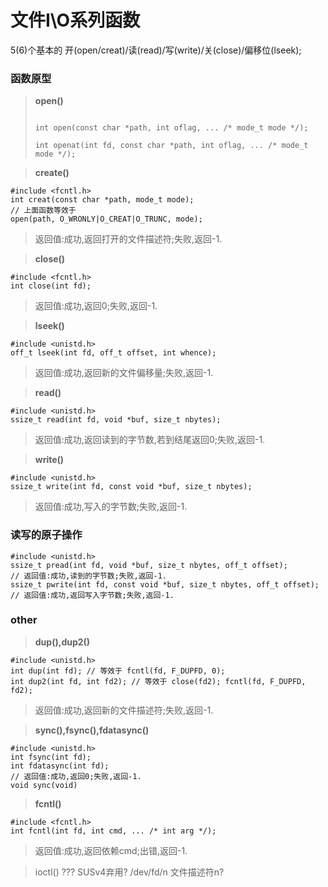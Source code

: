 # 文件I\O系列函数
5(6)个基本的 开(open/creat)/读(read)/写(write)/关(close)/偏移位(lseek);
### 函数原型
> **open()**
> 
> ```#include <fcntl.h>
> 
> int open(const char *path, int oflag, ... /* mode_t mode */);
> 
> int openat(int fd, const char *path, int oflag, ... /* mode_t mode */);
> ```

> **create()**
```
#include <fcntl.h>
int creat(const char *path, mode_t mode);
// 上面函数等效于
open(path, O_WRONLY|O_CREAT|O_TRUNC, mode);
```
> 返回值:成功,返回打开的文件描述符;失败,返回-1.

> **close()**
```
#include <fcntl.h>
int close(int fd);
```
> 返回值:成功,返回0;失败,返回-1.
  
> **lseek()** 
```
#include <unistd.h>
off_t lseek(int fd, off_t offset, int whence);
```
> 返回值:成功,返回新的文件偏移量;失败,返回-1.

> **read()** 
```
#include <unistd.h>
ssize_t read(int fd, void *buf, size_t nbytes);
```
> 返回值:成功,返回读到的字节数,若到结尾返回0;失败,返回-1.

> **write()**
```
#include <unistd.h>
ssize_t write(int fd, const void *buf, size_t nbytes);
```
> 返回值:成功,写入的字节数;失败,返回-1.

### 读写的原子操作
```
#include <unistd.h>
ssize_t pread(int fd, void *buf, size_t nbytes, off_t offset);
// 返回值:成功,读到的字节数;失败,返回-1.
ssize_t pwrite(int fd, const void *buf, size_t nbytes, off_t offset);
// 返回值:成功,返回写入字节数;失败,返回-1.
```

### other
> **dup(),dup2()**
```
#include <unistd.h>
int dup(int fd); // 等效于 fcntl(fd, F_DUPFD, 0);
int dup2(int fd, int fd2); // 等效于 close(fd2); fcntl(fd, F_DUPFD, fd2);
```
> 返回值:成功,返回新的文件描述符;失败,返回-1.

> **sync(),fsync(),fdatasync()**
```
#include <unistd.h>
int fsync(int fd);
int fdatasync(int fd);
// 返回值:成功,返回0;失败,返回-1.
void sync(void)
```

> **fcntl()**
```
#include <fcntl.h>
int fcntl(int fd, int cmd, ... /* int arg */);
```
> 返回值:成功,返回依赖cmd;出错,返回-1.

> ioctl() ??? SUSv4弃用?
> /dev/fd/n  文件描述符n?
